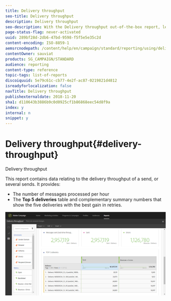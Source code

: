 ```yaml
---
title: Delivery throughput
seo-title: Delivery throughput
description: Delivery throughput
seo-description: With the Delivery throughput out-of-the-box report, learn about the success of your delivery.
page-status-flag: never-activated
uuid: 289bf28d-2db6-47bd-9598-f5f5e5e35c2d
content-encoding: ISO-8859-1
aemsrcnodepath: /content/help/en/campaign/standard/reporting/using/delivery-throughput
contentOwner: sauviat
products: SG_CAMPAIGN/STANDARD
audience: reporting
content-type: reference
topic-tags: list-of-reports
discoiquuid: 5e79c61c-cb77-4e2f-ac87-0219821d4812
isreadyforlocalization: false
navTitle: Delivery throughput
publishexternaldate: 2018-11-20
sha1: d110643b3886b9c0d0925cf1b86868eec54d8f9a
index: y
internal: n
snippet: y
---
```


# Delivery throughput{#delivery-throughput}

Delivery throughput

This report contains data relating to the delivery throughput of a send, or several sends. It provides:

* The number of messages processed per hour
* The **Top 5 deliveries** table and complementary summary numbers that show the five deliveries with the best gain in retries.

![](assets/delivery_reports_1.png)

